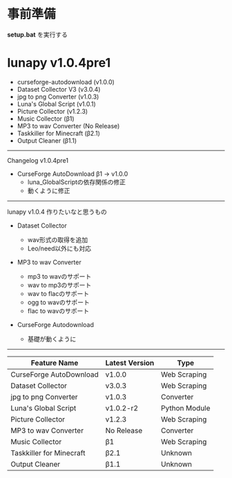 # 事前準備

**setup.bat** を実行する

# lunapy v1.0.4pre1

- curseforge-autodownload (v1.0.0)
- Dataset Collector V3 (v3.0.4)
- jpg to png Converter (v1.0.3)
- Luna's Global Script (v1.0.1)
- Picture Collector (v1.2.3)
- Music Collector (β1)
- MP3 to wav Converter (No Release)
- Taskkiller for Minecraft (β2.1)
- Output Cleaner (β1.1)

-----------

Changelog v1.0.4pre1

- CurseForge AutoDownload β1 -> v1.0.0
  - luna_GlobalScriptの依存関係の修正
  - 動くように修正

-----------

lunapy v1.0.4 作りたいなと思うもの

- Dataset Collector
  - wav形式の取得を追加
  - Leo/need以外にも対応

- MP3 to wav Converter
  - mp3 to wavのサポート
  - wav to mp3のサポート
  - wav to flacのサポート
  - ogg to wavのサポート
  - flac to wavのサポート

- CurseForge Autodownload
  - 基礎が動くように

-----------
| Feature Name | Latest Version | Type |
|---|---|---|
| CurseForge AutoDownload | v1.0.0 | Web Scraping |
| Dataset Collector | v3.0.3 | Web Scraping |
| jpg to png Converter | v1.0.3 | Converter |
| Luna's Global Script | v1.0.2-r2 | Python Module |
| Picture Collector | v1.2.3 | Web Scraping |
| MP3 to wav Converter | No Release | Converter |
| Music Collector | β1 | Web  Scraping |
| Taskkiller for Minecraft | β2.1 | Unknown |
| Output Cleaner | β1.1 | Unknown | Windows |
